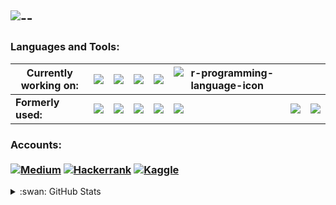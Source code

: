 ![--](https://user-images.githubusercontent.com/89608627/192794061-b0be7fca-b50a-4c9d-b49d-88b8feb9c066.png)
---
### Languages and Tools:

Currently working on:| <img src="https://img.icons8.com/color/45/000000/python--v1.png"/> | <img src="https://img.icons8.com/external-flat-juicy-fish/35/000000/external-sql-coding-and-development-flat-flat-juicy-fish.png"/> | <img src="https://img.icons8.com/color/45/000000/power-bi.png"/> | <img src="https://img.icons8.com/color/45/000000/ms-excel.png"/>| ![r-programming-language-icon](https://user-images.githubusercontent.com/89608627/192764356-88b05abb-1301-4c19-a0d0-e08276389f74.png) | |  |  
--- | --- | --- | --- |--- |--- |--- |--- |
**Formerly used:** | <img src="https://img.icons8.com/color/44/000000/c-sharp-logo.png"/> |<img src="https://img.icons8.com/color/44/000000/c-programming.png"/>| <img src="https://img.icons8.com/color/45/000000/java-coffee-cup-logo--v1.png"/> | <img src="https://img.icons8.com/color/45/000000/javascript--v1.png"/> |<img src="https://img.icons8.com/dusk/45/000000/php-logo.png"/> |<img src="https://img.icons8.com/fluency/40/000000/matlab.png"/> |<img src="https://img.icons8.com/fluency/48/000000/html-5.png"/>  

### Accounts: <br><br>[![Medium](https://img.shields.io/badge/Medium-12100E?style=for-the-badge&logo=medium&logoColor=white)](https://medium.com/@havvanurselamet) [![Hackerrank](https://img.shields.io/badge/-Hackerrank-2EC866?style=for-the-badge&logo=HackerRank&logoColor=white)](https://www.hackerrank.com/hnsdev?hr_r=1) [![Kaggle](https://img.shields.io/badge/Kaggle-035a7d?style=for-the-badge&logo=kaggle&logoColor=white)](https://www.kaggle.com/devhns)

<details>
  <summary>:swan: GitHub Stats</summary>
<br>
  <img align="left" alt="codeSTACKr's GitHub Stats" src="https://github-readme-stats.vercel.app/api?username=devhns&show_icons=true&hide_border=false&title_color=ff652f&icon_color=FFE400&bg_color=09131B&text_color=ffffff&border_color=0c1a25" />
</details>
